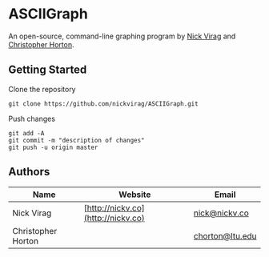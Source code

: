# ASCIIGraph

An open-source, command-line graphing program by [Nick Virag](mailto:nick@nickv.co) and [Christopher Horton](mailto:chorton@ltu.edu).

## Getting Started

Clone the repository

    git clone https://github.com/nickvirag/ASCIIGraph.git

Push changes

    git add -A
    git commit -m "description of changes"
    git push -u origin master

## Authors
Name               | Website                            | Email
-------------------|------------------------------------|------------------------------------------
Nick Virag         | [http://nickv.co](http://nickv.co) | [nick@nickv.co](nick@nickv.co)
Christopher Horton |                                    | [chorton@ltu.edu](mailto:chorton@ltu.edu)